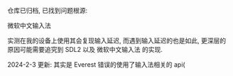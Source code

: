 仓库已归档, 已找到问题根源:  

微软中文输入法  

实测在我的设备上使用其会复现输入延迟, 而遇到输入延迟的也是如此, 更深层的原因可能需要追究到 SDL2 以及 微软中文输入法 的实现.

2024-2-3 更新: 其实是 Everest 错误的使用了输入法相关的 api(

